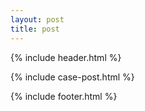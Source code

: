 ```yaml
---
layout: post
title: post
---
```

{% include header.html %}

{% include case-post.html %}

{% include footer.html %}
